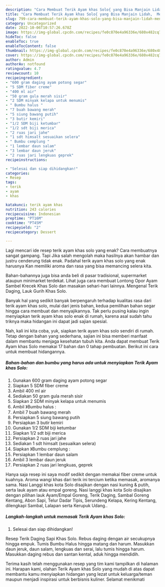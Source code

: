 ```yaml
---
description: "Cara Membuat Terik Ayam khas Solo{ yang Bisa Manjain Lidah,  Menu Buat lebaran"
title: "Cara Membuat Terik Ayam khas Solo{ yang Bisa Manjain Lidah,  Menu Buat lebaran"
slug: 799-cara-membuat-terik-ayam-khas-solo-yang-bisa-manjain-lidah-menu-buat-lebaran
category: Uncategorized
date: 2022-10-06T10:57:26.678Z
image: https://img-global.cpcdn.com/recipes/fe0c870e4a96336e/680x482cq70/terik-ayam-khas-solo-foto-resep-utama.jpg
hideToc: false
enableToc: true
enableTocContent: false
thumbnail: https://img-global.cpcdn.com/recipes/fe0c870e4a96336e/680x482cq70/terik-ayam-khas-solo-foto-resep-utama.jpg
cover: https://img-global.cpcdn.com/recipes/fe0c870e4a96336e/680x482cq70/terik-ayam-khas-solo-foto-resep-utama.jpg
author: Admin
authorAv: notfound
ratingvalue: 4.7
reviewcount: 10
recipeingredient:
- "600 gram daging ayam potong segar"
- "5 SDM fiber creme"
- "400 ml air"
- "50 gram gula merah sisir"
- "2 SDM minyak kelapa untuk menumis"
- " Bumbu halus "
- "7 buah bawang merah"
- "5 siung bawang putih"
- "3 butir kemiri"
- "1/2 SDM biji ketumbar"
- "1/2 sdt biji merica"
- "2 ruas jari jahe"
- "1 sdt himsalt sesuaikan selera"
- " Bumbu cemplung "
- "1 lembar daun salam"
- "3 lembar daun jeruk"
- "2 ruas jari lengkuas geprek"
recipeinstructions:

- "Selesai dan siap dihidangkan!"
categories:
- Resep
tags:
- terik
- ayam
- khas

katakunci: terik ayam khas 
nutrition: 243 calories
recipecuisine: Indonesian
preptime: "PT16M"
cooktime: "PT45M"
recipeyield: "2"
recipecategory: Dessert

---
```



Lagi mencari ide resep terik ayam khas solo yang enak? Cara membuatnya sangat gampang. Tapi Jika salah mengolah maka hasilnya akan hambar dan justru cenderung tidak enak. Padahal terik ayam khas solo yang enak harusnya Kan memiliki aroma dan rasa yang bisa memancing selera kita.


Bahan-bahannya juga bisa anda beli di pasar tradisional, supermarket ataupun minimarket terdekat. Lihat juga cara membuat Lontong Opor Ayam Sambel Krecek Khas Solo dan masakan sehari-hari lainnya. Mengenal Terik Daging, Lauk Gurih Khas Solo.

Banyak hal yang sedikit banyak berpengaruh terhadap kualitas rasa dari terik ayam khas solo, mulai dari jenis bahan, kedua pemilihan bahan segar hingga cara membuat dan menyajikannya. Tak perlu pusing kalau ingin menyiapkan terik ayam khas solo enak di rumah, karena asal sudah tahu triknya maka hidangan ini dapat jadi sajian spesial.


Nah, kali ini kita coba, yuk, siapkan terik ayam khas solo sendiri di rumah. Tetap dengan bahan yang sederhana, sajian ini bisa memberi manfaat dalam membantu menjaga kesehatan tubuh kita. Anda dapat membuat Terik Ayam khas Solo memakai 17 bahan dan 0 tahap pembuatan. Berikut ini cara untuk membuat hidangannya.

<!--inarticleads1-->

##### Bahan-bahan dan bumbu yang harus ada untuk menyiapkan Terik Ayam khas Solo:

1. Gunakan 600 gram daging ayam potong segar
1. Siapkan 5 SDM fiber creme
1. Ambil 400 ml air
1. Sediakan 50 gram gula merah sisir
1. Siapkan 2 SDM minyak kelapa untuk menumis
1. Ambil  》Bumbu halus :
1. Ambil 7 buah bawang merah
1. Persiapkan 5 siung bawang putih
1. Persiapkan 3 butir kemiri
1. Gunakan 1/2 SDM biji ketumbar
1. Siapkan 1/2 sdt biji merica
1. Persiapkan 2 ruas jari jahe
1. Sediakan 1 sdt himsalt (sesuaikan selera)
1. Siapkan  》Bumbu cemplung :
1. Persiapkan 1 lembar daun salam
1. Ambil 3 lembar daun jeruk
1. Persiapkan 2 ruas jari lengkuas, geprek


Hanya saja resep ini saya modif sedikit dengan memakai fiber creme untuk kuahnya. Aroma wangi khas dari terik ini tercium ketika memasak, aromanya sama. Nasi Langgi khas kota Solo disajikan dengan nasi kuning &amp; putih, serta lauk ayam atau empal goreng. Nasi langgi khas kota Solo disajikan dengan pilihan lauk Ayam/Empal Goreng, Terik Daging, Sambal Goreng Kentang, Abon Sapi, Telur Dadar Tipis, Serundeng Kelapa, Kering Kentang, dilengkapi Sambal, Lalapan serta Kerupuk Udang.. 

<!--inarticleads2-->

##### Langkah-langkah untuk memasak Terik Ayam khas Solo:


1. Selesai dan siap dihidangkan!

Resep Terik Daging Sapi Khas Solo. Rebus daging dengan air secukupnya hingga empuk. Tumis Bumbu Halus hingga matang dan harum. Masukkan daun jeruk, daun salam, lengkuas dan serai, lalu tumis hingga harum. Masukkan daging rebus dan santan kental, aduk hingga mendidih. 

Terima kasih telah menggunakan resep yang tim kami tampilkan di halaman ini. Harapan kami, olahan Terik Ayam khas Solo yang mudah di atas dapat membantu kamu menyiapkan hidangan yang lezat untuk keluarga/teman maupun menjadi inspirasi untuk berbisnis kuliner. Selamat menikmati
